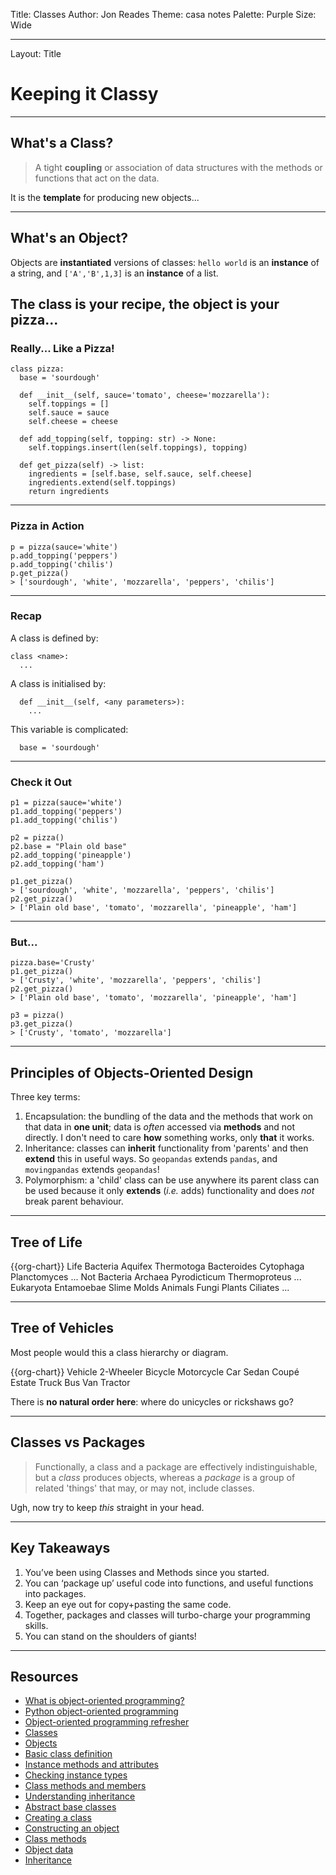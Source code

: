 Title: Classes
Author: Jon Reades
Theme: casa notes
Palette: Purple
Size: Wide

---
Layout: Title
# Keeping it Classy

---
## What's a Class?

> A tight **coupling** or association of data structures with the methods or functions that act on the data. 

It is the **template** for producing new objects...

---
## What's an Object?

Objects are **instantiated** versions of classes: `hello world` is an **instance** of a string, and `['A','B',1,3]` is an **instance** of a list. 

The class is your recipe, the object is your pizza... 
---
### Really... Like a Pizza!

```
class pizza:
  base = 'sourdough'
  
  def __init__(self, sauce='tomato', cheese='mozzarella'):
    self.toppings = []
    self.sauce = sauce
    self.cheese = cheese
    
  def add_topping(self, topping: str) -> None:
    self.toppings.insert(len(self.toppings), topping)
  
  def get_pizza(self) -> list:
    ingredients = [self.base, self.sauce, self.cheese]
    ingredients.extend(self.toppings)
    return ingredients
```
---
### Pizza in Action

```
p = pizza(sauce='white')
p.add_topping('peppers')
p.add_topping('chilis')
p.get_pizza()
> ['sourdough', 'white', 'mozzarella', 'peppers', 'chilis']
```

---
### Recap

A class is defined by:
```
class <name>:
  ...
```
A class is initialised by:
```
  def __init__(self, <any parameters>):
    ...
```
This variable is complicated:
```
  base = 'sourdough'
```

---
### Check it Out
```
p1 = pizza(sauce='white')
p1.add_topping('peppers')
p1.add_topping('chilis')

p2 = pizza()
p2.base = "Plain old base"
p2.add_topping('pineapple')
p2.add_topping('ham')

p1.get_pizza()
> ['sourdough', 'white', 'mozzarella', 'peppers', 'chilis']
p2.get_pizza()
> ['Plain old base', 'tomato', 'mozzarella', 'pineapple', 'ham']
```

--- 
### But...

```
pizza.base='Crusty'
p1.get_pizza()
> ['Crusty', 'white', 'mozzarella', 'peppers', 'chilis']
p2.get_pizza()
> ['Plain old base', 'tomato', 'mozzarella', 'pineapple', 'ham']

p3 = pizza()
p3.get_pizza()
> ['Crusty', 'tomato', 'mozzarella']
```

---
## Principles of Objects-Oriented Design

Three key terms:
1. Encapsulation: the bundling of the data and the methods that work on that data in **one unit**; data is *often* accessed via **methods** and not directly. I don't need to care **how** something works, only **that** it works.
2. Inheritance: classes can **inherit** functionality from 'parents' and then **extend** this in useful ways. So `geopandas` extends `pandas`, and `movingpandas` extends `geopandas`!
3. Polymorphism: a 'child' class can be use anywhere its parent class can be used because it only **extends** (*i.e.* adds) functionality and does *not* break parent behaviour.

---
## Tree of Life

{{org-chart}}
Life
	Bacteria
		Aquifex
		Thermotoga
		Bacteroides Cytophaga
		Planctomyces
		...
	Not Bacteria
		Archaea
			Pyrodicticum
			Thermoproteus
			...
		Eukaryota
			Entamoebae
			Slime Molds
			Animals
			Fungi
			Plants
			Ciliates
			...

---
## Tree of Vehicles

Most people would this a class hierarchy or diagram.

{{org-chart}}
Vehicle
	2-Wheeler
		Bicycle
		Motorcycle
	Car
		Sedan
		Coupé
		Estate
	Truck
		Bus
		Van
		Tractor

  There is **no natural order here**: where do unicycles or rickshaws go?

---
## Classes vs Packages

> Functionally, a class and a package are effectively indistinguishable, but a _class_ produces objects, whereas a _package_ is a group of related 'things' that may, or may not, include classes.

Ugh, now try to keep _this_ straight in your head.

---
## Key Takeaways

1. You’ve been using Classes and Methods since you started. 
2. You can ‘package up’ useful code into functions, and useful functions into packages.
3. Keep an eye out for copy+pasting the same code.
4. Together, packages and classes will turbo-charge your programming skills.
5. You can stand on the shoulders of giants!

---

## Resources

- [What is object-oriented programming?](https://www.linkedin.com/learning/python-quick-start/what-is-object-oriented-programming)
- [Python object-oriented programming](https://www.linkedin.com/learning/python-object-oriented-programming/python-object-oriented-programming)
- [Object-oriented programming refresher](https://www.linkedin.com/learning/python-object-oriented-programming/object-oriented-programming-refresher)
- [Classes](https://www.linkedin.com/learning/learning-python-2/classes)
- [Objects](https://www.linkedin.com/learning/python-essential-training-2/objects)
- [Basic class definition](https://www.linkedin.com/learning/python-object-oriented-programming/basic-class-definition)
- [Instance methods and attributes](https://www.linkedin.com/learning/python-object-oriented-programming/instance-methods-and-attributes)
- [Checking instance types](https://www.linkedin.com/learning/python-object-oriented-programming/checking-instance-types)
- [Class methods and members](https://www.linkedin.com/learning/python-object-oriented-programming/class-methods-and-members)
- [Understanding inheritance](https://www.linkedin.com/learning/python-object-oriented-programming/understanding-inheritance)
- [Abstract base classes](https://www.linkedin.com/learning/python-object-oriented-programming/abstract-base-classes)
- [Creating a class](https://www.linkedin.com/learning/python-essential-training-2/creating-a-class)
- [Constructing an object](https://www.linkedin.com/learning/python-essential-training-2/constructing-an-object)
- [Class methods](https://www.linkedin.com/learning/python-essential-training-2/class-methods)
- [Object data](https://www.linkedin.com/learning/python-essential-training-2/object-data)
- [Inheritance](https://www.linkedin.com/learning/python-essential-training-2/inheritance) 

